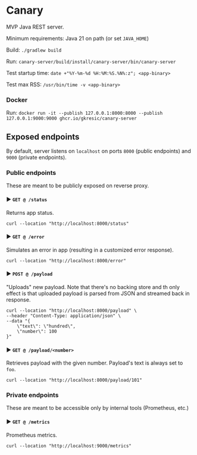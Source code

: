 # Canary

MVP Java REST server.

Minimum requirements: Java 21 on path (or set `JAVA_HOME`)

Build: `./gradlew build`

Run: `canary-server/build/install/canary-server/bin/canary-server`

Test startup time: `date +"%Y-%m-%d %H:%M:%S.%N%:z"; <app-binary>`

Test max RSS: `/usr/bin/time -v <app-binary>`

### Docker

Run: `docker run -it --publish 127.0.0.1:8000:8000 --publish 127.0.0.1:9000:9000 ghcr.io/gkresic/canary-server`

## Exposed endpoints

By default, server listens on `localhost` on ports `8000` (public endpoints) and `9000` (private endpoints).

### Public endpoints

These are meant to be publicly exposed on reverse proxy.

#### ► `GET @ /status`

Returns app status.

```
curl --location "http://localhost:8000/status"
```

#### ► `GET @ /error`

Simulates an error in app (resulting in a customized error response).

```
curl --location "http://localhost:8000/error"
```

#### ► `POST @ /payload`

"Uploads" new payload. Note that there's no backing store and th only effect is that uploaded payload is parsed from JSON and streamed back in response.

```
curl --location "http://localhost:8000/payload" \
--header "Content-Type: application/json" \
--data "{
	\"text\": \"hundred\",
	\"number\": 100
}"
```

####  ► `GET @ /payload/<number>`

Retrieves payload with the given number. Payload's text is always set to `foo`.

```
curl --location "http://localhost:8000/payload/101"
```

### Private endpoints

These are meant to be accessible only by internal tools (Prometheus, etc.)

#### ► `GET @ /metrics`

Prometheus metrics.

```
curl --location "http://localhost:9000/metrics"
```

